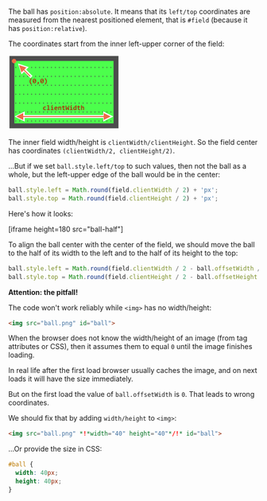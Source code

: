 The ball has `position:absolute`. It means that its `left/top` coordinates are measured from the nearest positioned element, that is `#field` (because it has `position:relative`).

The coordinates start from the inner left-upper corner of the field:

![](field.png)

The inner field width/height is `clientWidth/clientHeight`. So the field center has coordinates `(clientWidth/2, clientHeight/2)`.

...But if we set `ball.style.left/top` to such values, then not the ball as a whole, but the left-upper edge of the ball would be in the center:

```js
ball.style.left = Math.round(field.clientWidth / 2) + 'px';
ball.style.top = Math.round(field.clientHeight / 2) + 'px';
```

Here's how it looks:

[iframe height=180 src="ball-half"]

To align the ball center with the center of the field, we should move the ball to the half of its width to the left and to the half of its height to the top:

```js
ball.style.left = Math.round(field.clientWidth / 2 - ball.offsetWidth / 2) + 'px';
ball.style.top = Math.round(field.clientHeight / 2 - ball.offsetHeight / 2) + 'px';
```

**Attention: the pitfall!**

The code won't work reliably while `<img>` has no width/height:

```html
<img src="ball.png" id="ball">
```

When the browser does not know the width/height of an image (from tag attributes or CSS), then it assumes them to equal `0` until the image finishes loading.

In real life after the first load browser usually caches the image, and on next loads it will have the size immediately.

But on the first load the value of `ball.offsetWidth` is `0`. That leads to wrong coordinates.

We should fix that by adding `width/height` to `<img>`:

```html
<img src="ball.png" *!*width="40" height="40"*/!* id="ball">
```

...Or provide the size in CSS:

```css
#ball {
  width: 40px;
  height: 40px;
}
```
